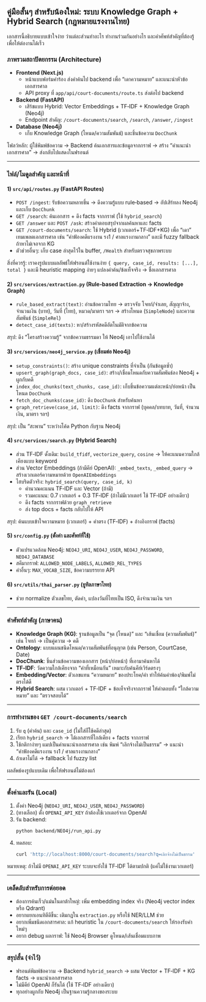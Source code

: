 ## คู่มือสั้นๆ สำหรับน้องใหม่: ระบบ Knowledge Graph + Hybrid Search (กฎหมายแรงงานไทย)

เอกสารนี้อธิบายแบบเข้าใจง่าย ว่าแต่ละส่วนทำอะไร ทำงานร่วมกันอย่างไร และคำศัพท์สำคัญที่ต้องรู้ เพื่อให้ต่องานได้เร็ว

### ภาพรวมสถาปัตยกรรม (Architecture)

- **Frontend (Next.js)**
  - หน้าแบบฟอร์มคำร้อง ส่งคำค้นไป backend เพื่อ “เดาความหมาย” และแนะนำหัวข้อเอกสารศาล
  - API proxy ที่ `app/api/court-documents/route.ts` ส่งต่อไป backend
- **Backend (FastAPI)**
  - เสิร์ชแบบ Hybrid: Vector Embeddings + TF‑IDF + Knowledge Graph (Neo4j)
  - Endpoint สำคัญ: `/court-documents/search`, `/search`, `/answer`, `/ingest`
- **Database (Neo4j)**
  - เก็บ Knowledge Graph (โหนด/ความสัมพันธ์) และชิ้นข้อความ `DocChunk`

โฟลว์หลัก: ผู้ใช้พิมพ์ข้อความ → Backend ค้นเอกสารและข้อมูลจากกราฟ → สร้าง “คำแนะนำเอกสารศาล” → ส่งกลับไปแสดงในฟรอนต์

---

### ไฟล์/โมดูลสำคัญ และหน้าที่

#### 1) `src/api/routes.py` (FastAPI Routes)

- `POST /ingest`: รับข้อความหลายชิ้น → ดึงความรู้แบบ rule‑based → อัปเสิร์ทลง Neo4j และเก็บ `DocChunk`
- `GET /search`: ค้นเอกสาร + ดึง facts จากกราฟ (ใช้ `hybrid_search`)
- `GET /answer` และ `POST /ask`: สร้างคำตอบสรุปจากผลค้นหาและ facts
- `GET /court-documents/search`: ใช้ Hybrid (เวกเตอร์+TF‑IDF+KG) เพื่อ “เดา” เทมเพลตเอกสารศาล เช่น “คำฟ้องคดีแรงงาน รง1 / ศาลแรงงานกลาง” และมี fuzzy fallback ถ้าหาไม่เจอจาก KG
- ตัวช่วยอื่นๆ: เก็บ case ล่าสุดไว้ใน buffer, `/Health` สำหรับตรวจสุขภาพระบบ

สิ่งที่ควรรู้: เราคงรูปแบบผลลัพธ์ให้ฟรอนต์ใช้งานง่าย `{ query, case_id, results: [...], total }` และมี heuristic mapping ง่ายๆ แปลงคำค้น/ข้อเท็จจริง → ชื่อเอกสารศาล

#### 2) `src/services/extraction.py` (Rule‑based Extraction → Knowledge Graph)

- `rule_based_extract(text)`: อ่านข้อความไทย → ตรวจจับ โจทก์/จำเลย, สัญญาจ้าง, จำนวนเงิน (บาท), วันที่ (ไทย), หมวด/มาตรา ฯลฯ → สร้างโหนด (`SimpleNode`) และความสัมพันธ์ (`SimpleRel`)
- `detect_case_id(texts)`: หา/สร้างรหัสคดีอัตโนมัติจากข้อความ

สรุป: ดึง “โครงสร้างความรู้” จากข้อความธรรมดา ให้ Neo4j เอาไปใช้งานได้

#### 3) `src/services/neo4j_service.py` (เชื่อมต่อ Neo4j)

- `setup_constraints()`: สร้าง unique constraints ที่จำเป็น (กันข้อมูลซ้ำ)
- `upsert_graph(graph_docs, case_id)`: สร้าง/เชื่อมโหนดกับความสัมพันธ์ลง Neo4j + ผูกกับคดี
- `index_doc_chunks(text_chunks, case_id)`: เก็บชิ้นข้อความแต่ละหน้า/ย่อหน้า เป็นโหนด `DocChunk`
- `fetch_doc_chunks(case_id)`: ดึง `DocChunk` สำหรับค้นหา
- `graph_retrieve(case_id, limit)`: ดึง facts จากกราฟ (บุคคล/บทบาท, วันที่, จำนวนเงิน, มาตรา ฯลฯ)

สรุป: เป็น “สะพาน” ระหว่างโค้ด Python กับฐาน Neo4j

#### 4) `src/services/search.py` (Hybrid Search)

- ส่วน TF‑IDF ดั้งเดิม: `build_tfidf`, `vectorize_query`, `cosine` → ให้คะแนนความใกล้เคียงแบบ keyword
- ส่วน Vector Embeddings (ถ้ามีคีย์ OpenAI): `_embed_texts`, `_embed_query` → สร้างเวกเตอร์ความหมายด้วย `OpenAIEmbeddings`
- ไฮบริดตัวจริง: `hybrid_search(query, case_id, k)`
  - คำนวณคะแนน TF‑IDF และ Vector (ถ้ามี)
  - รวมคะแนน: 0.7 เวกเตอร์ + 0.3 TF‑IDF (ถ้าไม่มีเวกเตอร์ ใช้ TF‑IDF อย่างเดียว)
  - ดึง facts จากกราฟด้วย `graph_retrieve`
  - ส่ง top docs + facts กลับไปให้ API

สรุป: ค้นแบบเข้าใจความหมาย (เวกเตอร์) + คำตรง (TF‑IDF) + อ้างอิงกราฟ (facts)

#### 5) `src/config.py` (ตั้งค่า และศัพท์ที่ใช้)

- ตัวแปรแวดล้อม Neo4j: `NEO4J_URI`, `NEO4J_USER`, `NEO4J_PASSWORD`, `NEO4J_DATABASE`
- สคีมากราฟ: `ALLOWED_NODE_LABELS`, `ALLOWED_REL_TYPES`
- ค่าอื่นๆ: `MAX_VOCAB_SIZE`, ข้อความบรรยาย API

#### 6) `src/utils/thai_parser.py` (ยูทิลภาษาไทย)

- ช่วย normalize ตัวเลขไทย, ตัดคำ, แปลงวันที่ไทยเป็น ISO, ดึงจำนวนเงิน ฯลฯ

---

### คำศัพท์สำคัญ (ภาษาคน)

- **Knowledge Graph (KG)**: ฐานข้อมูลเป็น “จุด (โหนด)” และ “เส้นเชื่อม (ความสัมพันธ์)” เช่น โจทก์ → เป็นคู่ความ → คดี
- **Ontology**: แบบแผนชนิดโหนด/ความสัมพันธ์ที่อนุญาต (เช่น Person, CourtCase, Date)
- **DocChunk**: ชิ้นส่วนข้อความของเอกสาร (หน้า/ย่อหน้า) ที่เอามาค้นหาได้
- **TF‑IDF**: วัดความใกล้เคียงจาก “คำที่เหมือนกัน” เหมาะกับค้นคีย์เวิร์ดตรงๆ
- **Embedding/Vector**: ตัวเลขแทน “ความหมาย” ของประโยค/คำ ทำให้ค้นคำพ้อง/พิมพ์ไม่ตรงได้ดี
- **Hybrid Search**: ผสม เวกเตอร์ + TF‑IDF + ข้อเท็จจริงจากกราฟ ให้คำตอบทั้ง “ใกล้ความหมาย” และ “ตรวจสอบได้”

---

### การทำงานของ `GET /court-documents/search`

1. รับ `q` (คำค้น) และ `case_id` (ไม่ใส่ก็ใช้คดีล่าสุด)
2. เรียก `hybrid_search` → ได้เอกสารที่ใกล้เคียง + facts จากกราฟ
3. ใช้กติกาง่ายๆ แมปเป็นคำแนะนำเอกสารศาล เช่น พิมพ์ “เลิกจ้างไม่เป็นธรรม” → แนะนำ “คำฟ้องคดีแรงงาน รง1 / ศาลแรงงานกลาง”
4. ถ้าเดาไม่ได้ → fallback ไป fuzzy list

ผลลัพธ์คงรูปแบบเดิม เพื่อให้ฟรอนต์ไม่ต้องแก้

---

### ตั้งค่าและรัน (Local)

1. ตั้งค่า Neo4j (`NEO4J_URI`, `NEO4J_USER`, `NEO4J_PASSWORD`)
2. (ทางเลือก) ตั้ง `OPENAI_API_KEY` ถ้าต้องใช้เวกเตอร์จาก OpenAI
3. รัน backend:
   ```bash
   python backend/NEO4j/run_api.py
   ```
4. ทดสอบ:
   ```bash
   curl 'http://localhost:8000/court-documents/search?q=เลิกจ้างไม่เป็นธรรม'
   ```

หมายเหตุ: ถ้าไม่มี `OPENAI_API_KEY` ระบบจะยังใช้ TF‑IDF ได้ตามปกติ (แค่ไม่ใช้งานเวกเตอร์)

---

### เคล็ดลับสำหรับการต่อยอด

- ต้องการค้นเร็ว/แม่นในดาต้าใหญ่: เพิ่ม embedding index จริง (Neo4j vector index หรือ Qdrant)
- อยากแยกเอนทิตีดีขึ้น: เติมกฎใน `extraction.py` หรือใช้ NER/LLM ช่วย
- อยากเพิ่มชนิดเอกสารศาล: แก้ heuristic ใน `/court-documents/search` ให้รองรับคำใหม่ๆ
- อยาก debug ผลกราฟ: ใช้ Neo4j Browser ดูโหนด/เส้นเชื่อมแบบภาพ

---

### สรุปสั้น (จำไว้)

- ฟรอนต์พิมพ์ข้อความ → Backend `hybrid_search` → ผสม Vector + TF‑IDF + KG facts → แนะนำเอกสารศาล
- ไม่มีคีย์ OpenAI ก็รันได้ (ใช้ TF‑IDF อย่างเดียว)
- ทุกอย่างผูกกับ Neo4j เป็นฐานความรู้กลางของระบบ



